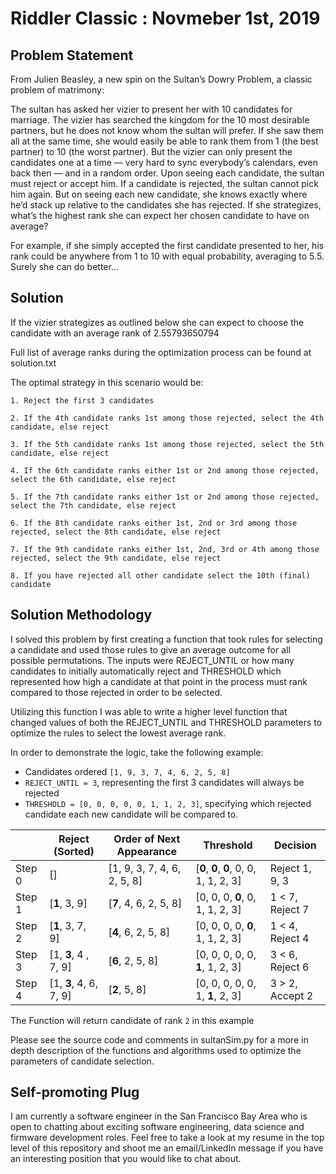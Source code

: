 # Riddler Classic : Novmeber 1st, 2019




## Problem Statement

From Julien Beasley, a new spin on the Sultan’s Dowry Problem, a classic problem of matrimony:

The sultan has asked her vizier to present her with 10 candidates for marriage. The vizier has searched the kingdom for the 10 most desirable partners, but he does not know whom the sultan will prefer. If she saw them all at the same time, she would easily be able to rank them from 1 (the best partner) to 10 (the worst partner). But the vizier can only present the candidates one at a time — very hard to sync everybody’s calendars, even back then — and in a random order. Upon seeing each candidate, the sultan must reject or accept him. If a candidate is rejected, the sultan cannot pick him again. But on seeing each new candidate, she knows exactly where he’d stack up relative to the candidates she has rejected. If she strategizes, what’s the highest rank she can expect her chosen candidate to have on average?

For example, if she simply accepted the first candidate presented to her, his rank could be anywhere from 1 to 10 with equal probability, averaging to 5.5. Surely she can do better…

## Solution

If the vizier strategizes as outlined below she can expect to choose the candidate with an average rank of 2.55793650794

Full list of average ranks during the optimization process can be found at solution.txt

The optimal strategy in this scenario would be:

    1. Reject the first 3 candidates

    2. If the 4th candidate ranks 1st among those rejected, select the 4th candidate, else reject

    3. If the 5th candidate ranks 1st among those rejected, select the 5th candidate, else reject

    4. If the 6th candidate ranks either 1st or 2nd among those rejected, select the 6th candidate, else reject

    5. If the 7th candidate ranks either 1st or 2nd among those rejected, select the 7th candidate, else reject

    6. If the 8th candidate ranks either 1st, 2nd or 3rd among those rejected, select the 8th candidate, else reject

    7. If the 9th candidate ranks either 1st, 2nd, 3rd or 4th among those rejected, select the 9th candidate, else reject

    8. If you have rejected all other candidate select the 10th (final) candidate

## Solution Methodology

I solved this problem by first creating a function that took rules for selecting a candidate and used those rules to give an average outcome for all possible permutations.  The inputs were REJECT_UNTIL or how many candidates to initially automatically reject and THRESHOLD which represented how high a candidate at that point in the process must rank compared to those rejected in order to be selected.

Utilizing this function I was able to write a higher level function that changed values of both the REJECT_UNTIL and THRESHOLD parameters to optimize the rules to select the lowest average rank.

In order to demonstrate the logic, take the following example:
- Candidates ordered `[1, 9, 3, 7, 4, 6, 2, 5, 8]`
- `REJECT_UNTIL = 3`, representing the first 3 candidates will always be rejected
- `THRESHOLD = [0, 0, 0, 0, 0, 1, 1, 2, 3]`, specifying which rejected candidate each new candidate will be compared to.

|  |Reject (Sorted) |Order of Next Appearance |Threshold  |Decision|
|--|--|--|--|--|
|Step 0  |[]  |[1, 9, 3, 7, 4, 6, 2, 5, 8]  |[__0__, __0__, __0__, 0, 0, 1, 1, 2, 3]|  Reject 1, 9, 3
|Step 1  |[__1__, 3, 9]  |[__7__, 4, 6, 2, 5, 8]  |[0, 0, 0, __0__, 0, 1, 1, 2, 3]|  1 < 7, Reject 7
|Step 2  |[__1__, 3, 7, 9]  |[__4__, 6, 2, 5, 8]  |[0, 0, 0, 0, __0__, 1, 1, 2, 3]|  1 < 4, Reject 4
|Step 3	 |[1, __3__, 4 , 7, 9]  |[__6__, 2, 5, 8]  |[0, 0, 0, 0, 0, __1__, 1, 2, 3]|  3 < 6, Reject 6
|Step 4  |[1, __3__, 4, 6, 7, 9]  |[__2__, 5, 8]  |[0, 0, 0, 0, 0, 1, __1__, 2, 3]|  3 > 2, Accept 2

The Function will return candidate of rank `2` in this example


Please see the source code and comments in sultanSim.py for a more in depth description of the functions and algorithms used to optimize the parameters of candidate selection.

## Self-promoting Plug

I am currently a software engineer in the San Francisco Bay Area who is open to chatting about exciting software engineering, data science and firmware development roles.  Feel free to take a look at my resume in the top level of this repository and shoot me an email/LinkedIn message if you have an interesting position that you would like to chat about.
